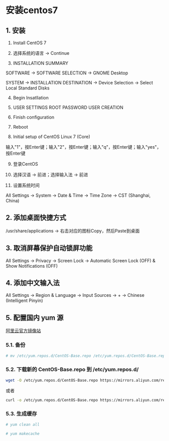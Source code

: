 # 安装centos7
## 1. 安装
1. Install CentOS 7

2. 选择系统的语言 -> Continue

3. INSTALLATION SUMMARY

SOFTWARE -> SOFTWARE SELECTION -> GNOME Desktop

SYSTEM -> INSTALLATION DESTINATION -> Device Selection -> Select Local Standard Disks

4. Begin Insatllation

5. USER SETTINGS
ROOT PASSWORD
USER CREATION

6. Finish configuration

7. Reboot

8. Initial setup of CentOS Linux 7 (Core)

输入"1"，按Enter键；输入"2"，按Enter键；输入"q"，按Enter键；输入"yes"，按Enter键

9. 登录CentOS

10. 选择汉语 -> 前进；选择输入法 -> 前进

11. 设置系统时间

All Settings -> System -> Date & Time -> Time Zone -> CST (Shanghai, China)

## 2. 添加桌面快捷方式
/usr/share/applications -> 右击对应的图标Copy，然后Paste到桌面

## 3. 取消屏幕保护自动锁屏功能
All Settings -> Privacy -> Screen Lock -> Automatic Screen Lock (OFF) & Show Notifications (OFF)

## 4. 添加中文输入法
All Settings -> Region & Language -> Input Sources -> + -> Chinese (Intelligent Pinyin)

## 5. 配置国内 yum 源
[阿里云官方镜像站](https://developer.aliyun.com/mirror/ "aliyun")

### 5.1. 备份
```bash
# mv /etc/yum.repos.d/CentOS-Base.repo /etc/yum.repos.d/CentOS-Base.repo.backup
```

### 5.2. 下载新的 CentOS-Base.repo 到 /etc/yum.repos.d/
```bash
wget -O /etc/yum.repos.d/CentOS-Base.repo https://mirrors.aliyun.com/repo/Centos-7.repo
```
或者

```bash
curl -o /etc/yum.repos.d/CentOS-Base.repo https://mirrors.aliyun.com/repo/Centos-7.repo
```

### 5.3. 生成缓存
```bash
# yum clean all

# yum makecache
```
